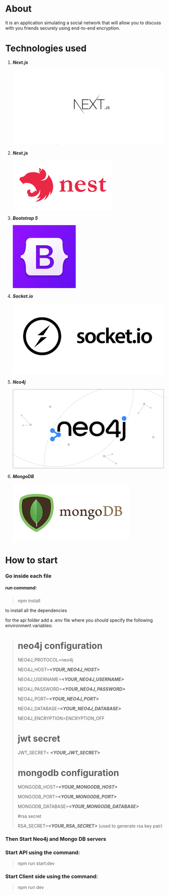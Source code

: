 # About

It is an application simulating a social network that will allow you to discuss with you friends securely using end-to-end encryption.

# Technologies used

1. ***Next.js***

    ![next-js-logo](./images/next-js-logo.png "Next.Js Logo")

2. ***Nest.js***

    ![nest-js-logo](./images/nest-js-logo.png "Nest.Js Logo")

3. ***Bootstrap 5***

    ![bootstrap-5-logo](./images/bootstrap-5-logo.png "bootstrap 5 Logo")

4. ***Socket.io***

    ![socket-io-logo](./images/socket-io-logo.jpg "socket io logo")

5. ***Neo4j***

    ![mongo-db-logo](./images/Neo4j-logo.png "neo4j logo")

6. ***MongoDB***

    ![mongo-db-logo](./images/Mongo-db-logo.png)

# How to start

### Go inside each file

##### run command:

> npm install

to install all the dependencies

for the api folder add a .env file where you should specify the following environment variables:

># neo4j configuration 
>
>NEO4J_PROTOCOL=neo4j
>
>NEO4J_HOST=***\<YOUR_NEO4J_HOST\>***
>
>NEO4J_USERNAME=***\<YOUR_NEO4J_USERNAME\>***
>
>NEO4J_PASSWORD=***\<YOUR_NEO4J_PASSWORD\>***
>
>NEO4J_PORT=***\<YOUR_NEO4J_PORT\>***
>
>NEO4J_DATABASE=***\<YOUR_NEO4J_DATABASE\>***
>
>NEO4J_ENCRYPTION=ENCRYPTION_OFF
>
>
># jwt secret 
>
>JWT_SECRET= ***\<YOUR_JWT_SECRET\>***
>
># mongodb configuration
>
>MONGODB_HOST=***\<YOUR_MONGODB_HOST\>***
>
>MONGODB_PORT=***\<YOUR_MONGODB_PORT\>***
>
>MONGODB_DATABASE=***\<YOUR_MONGODB_DATABASE>***
>
>#rsa secret
>
>RSA_SECRET=***\<YOUR_RSA_SECRET\>*** (used to generate rsa key pair)

### Then Start Neo4j and Mongo DB servers

### Start API using the command:

> npm run start:dev

### Start Client side using the command:

> npm run dev